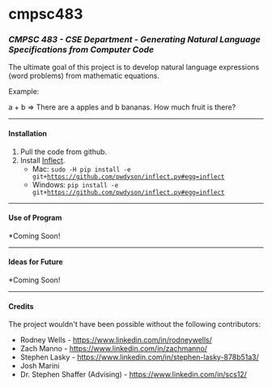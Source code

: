 # cmpsc483
### *CMPSC 483 - CSE Department - Generating Natural Language Specifications from Computer Code*

The ultimate goal of this project is to develop natural language expressions (word problems) from mathematic equations.  

Example: 

a + b     =>     There are a apples and b bananas. How much fruit is there? 

*** 

#### Installation

1. Pull the code from github. 
2. Install [Inflect](https://pypi.python.org/pypi/inflect "Inflect Documentation"). 
   - Mac: <code>sudo -H pip install -e git+https://github.com/pwdyson/inflect.py#egg=inflect</code>
   - Windows: <code>pip install -e git+https://github.com/pwdyson/inflect.py#egg=inflect</code>



*** 

#### Use of Program
*Coming Soon! 

*** 

#### Ideas for Future  
*Coming Soon!


*** 
#### Credits 

The project wouldn't have been possible without the following contributors: 
- Rodney Wells - https://www.linkedin.com/in/rodneywells/
- Zach Manno - https://www.linkedin.com/in/zachmanno/
- Stephen Lasky - https://www.linkedin.com/in/stephen-lasky-878b51a3/
- Josh Marini 
- Dr. Stephen Shaffer (Advising) - https://www.linkedin.com/in/scs12/
